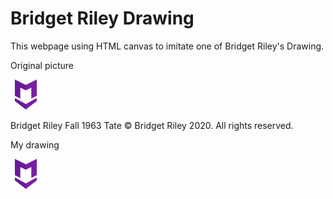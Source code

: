 # Bridget Riley Drawing
This webpage using HTML canvas to imitate one of Bridget Riley's Drawing.

Original picture

![alt text](https://github.com/adam-p/markdown-here/raw/master/src/common/images/icon48.png "Bridget Riley Fall 1963 Tate © Bridget Riley 2020. All rights reserved.")

Bridget Riley
Fall 1963
Tate
© Bridget Riley 2020. All rights reserved.

My drawing

![alt text](https://github.com/adam-p/markdown-here/raw/master/src/common/images/icon48.png "My drawing")